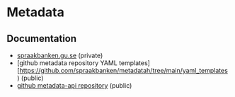 # Metadata

## Documentation

- [spraakbanken.gu.se](https://spraakbanken.gu.se/om/internt/teknik/metadata) (private)
- [github metadata repository YAML templates][https://github.com/spraakbanken/metadatah/tree/main/yaml_templates) (public)
- [github metadata-api repository](https://github.com/spraakbanken/metadata-api) (public)
